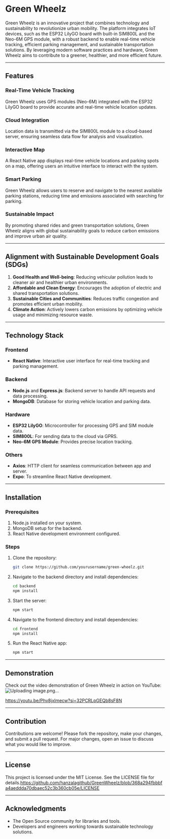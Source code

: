 # Green Wheelz

Green Wheelz is an innovative project that combines technology and sustainability to revolutionize urban mobility. The platform integrates IoT devices, such as the ESP32 LilyGO board with built-in SIM800L and the Neo-6M GPS module, with a robust backend to enable real-time vehicle tracking, efficient parking management, and sustainable transportation solutions. By leveraging modern software practices and hardware, Green Wheelz aims to contribute to a greener, healthier, and more efficient future.

---

## Features

### Real-Time Vehicle Tracking
Green Wheelz uses GPS modules (Neo-6M) integrated with the ESP32 LilyGO board to provide accurate and real-time vehicle location updates.

### Cloud Integration
Location data is transmitted via the SIM800L module to a cloud-based server, ensuring seamless data flow for analysis and visualization.

### Interactive Map
A React Native app displays real-time vehicle locations and parking spots on a map, offering users an intuitive interface to interact with the system.

### Smart Parking
Green Wheelz allows users to reserve and navigate to the nearest available parking stations, reducing time and emissions associated with searching for parking.

### Sustainable Impact
By promoting shared rides and green transportation solutions, Green Wheelz aligns with global sustainability goals to reduce carbon emissions and improve urban air quality.

---

## Alignment with Sustainable Development Goals (SDGs)

1. **Good Health and Well-being**: Reducing vehicular pollution leads to cleaner air and healthier urban environments.
2. **Affordable and Clean Energy**: Encourages the adoption of electric and shared transportation solutions.
3. **Sustainable Cities and Communities**: Reduces traffic congestion and promotes efficient urban mobility.
4. **Climate Action**: Actively lowers carbon emissions by optimizing vehicle usage and minimizing resource waste.

---

## Technology Stack

### **Frontend**
- **React Native**: Interactive user interface for real-time tracking and parking management.

### **Backend**
- **Node.js** and **Express.js**: Backend server to handle API requests and data processing.
- **MongoDB**: Database for storing vehicle location and parking data.

### **Hardware**
- **ESP32 LilyGO**: Microcontroller for processing GPS and SIM module data.
- **SIM800L**: For sending data to the cloud via GPRS.
- **Neo-6M GPS Module**: Provides precise location tracking.

### **Others**
- **Axios**: HTTP client for seamless communication between app and server.
- **Expo**: To streamline React Native development.

---

## Installation

### Prerequisites
1. Node.js installed on your system.
2. MongoDB setup for the backend.
3. React Native development environment configured.

### Steps
1. Clone the repository:
   ```bash
   git clone https://github.com/yourusername/green-wheelz.git
   ```
2. Navigate to the backend directory and install dependencies:
   ```bash
   cd backend
   npm install
   ```
3. Start the server:
   ```bash
   npm start
   ```
4. Navigate to the frontend directory and install dependencies:
   ```bash
   cd frontend
   npm install
   ```
5. Run the React Native app:
   ```bash
   npm start
   ```

---

## Demonstration

Check out the video demonstration of Green Wheelz in action on YouTube:
![Uploading image.png…]()

https://youtu.be/Phv8jxlmecw?si=32PCRLpGEQb8sF8N

---

## Contribution

Contributions are welcome! Please fork the repository, make your changes, and submit a pull request. For major changes, open an issue to discuss what you would like to improve.

---

## License

This project is licensed under the MIT License. See the LICENSE file for details.https://github.com/hanzalagithub/GreenWheelz/blob/368a294fbbbfa4aeddda70dbaec52c3b360cb05e/LICENSE

---

## Acknowledgments

- The Open Source community for libraries and tools.
- Developers and engineers working towards sustainable technology solutions.

